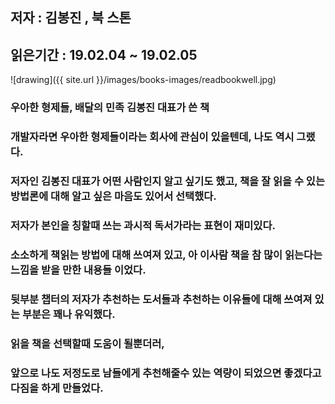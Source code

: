## 저자 : 김봉진 , 북 스톤

## 읽은기간 : 19.02.04 ~ 19.02.05

![drawing]({{ site.url }}/images/books-images/readbookwell.jpg)

### 우아한 형제들, 배달의 민족 김봉진 대표가 쓴 책

### 개발자라면 우아한 형제들이라는 회사에 관심이 있을텐데, 나도 역시 그랬다.

### 저자인 김봉진 대표가 어떤 사람인지 알고 싶기도 했고, 책을 잘 읽을 수 있는 방법론에 대해 알고 싶은 마음도 있어서 선택했다.

### 저자가 본인을 칭할때 쓰는 과시적 독서가라는 표현이 재미있다.

### 소소하게 책읽는 방법에 대해 쓰여져 있고, 아 이사람 책을 참 많이 읽는다는 느낌을 받을 만한 내용들 이었다.

### 뒷부분 챕터의 저자가 추천하는 도서들과 추천하는 이유들에 대해 쓰여져 있는 부분은 꽤나 유익했다.

### 읽을 책을 선택할때 도움이 될뿐더러,

### 앞으로 나도 저정도로 남들에게 추천해줄수 있는 역량이 되었으면 좋겠다고 다짐을 하게 만들었다.

